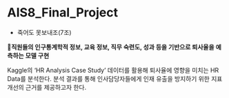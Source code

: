 # AIS8_Final_Project
- 죽어도 못보내조(7조)


**📌직원들의 인구통계학적 정보, 교육 정보, 직무 숙련도, 성과 등을 기반으로 퇴사율을 예측하는 모델 구현**


Kaggle의 ‘HR Analysis Case Study’ 데이터를 활용해 퇴사율에 영향을 미치는 HR Data를 분석한다. 분석 결과를 통해 인사담당자들에게 인재 유출을 방지하기 위한 지표 개선의 근거를 제공하고자 한다.

